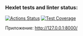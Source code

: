 ### Hexlet tests and linter status:
[![Actions Status](https://github.com/Xrustic/python-project-52/actions/workflows/hexlet-check.yml/badge.svg)](https://github.com/Xrustic/python-project-52/actions)
[![Test Coverage](https://codeclimate.com/github/Xrustic/python-project-52/maintainability)](https://api.codeclimate.com/v1/badges/6c282b3cb0a2c0ba8cb9/maintainability)

Приложение: http://127.0.0.1:8000/

